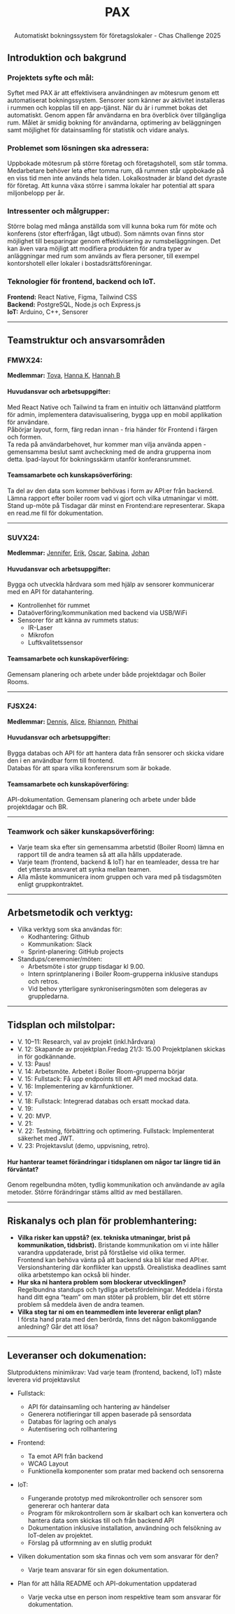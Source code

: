 # <p align = "center"> PAX 
<p align = "center"> Automatiskt bokningssystem för företagslokaler - Chas Challenge 2025  </p> 
      
## Introduktion och bakgrund  
### Projektets syfte och mål:
Syftet med PAX är att effektivisera användningen av mötesrum genom ett automatiserat bokningssystem. Sensorer som känner av aktivitet installeras i rummen och kopplas till en app-tjänst. När du är i rummet bokas det automatiskt. Genom appen får användarna en bra överblick över tillgängliga rum. Målet är smidig bokning för användarna, optimering av beläggningen samt möjlighet för datainsamling för statistik och vidare analys. 

### Problemet som lösningen ska adressera:
Uppbokade mötesrum på större företag och företagshotell, som står tomma. Medarbetare behöver leta efter tomma rum, då rummen står uppbokade på en viss tid men inte används hela tiden. Lokalkostnader är bland det dyraste för företag. Att kunna växa större i samma lokaler har potential att spara miljonbelopp per år. 

### Intressenter och målgrupper:  
Större bolag med många anställda som vill kunna boka rum för möte och konferens (stor efterfrågan, lågt utbud). Som nämnts ovan finns stor möjlighet till besparingar genom effektivisering av rumsbeläggningen. Det kan även vara möjligt att modifiera produkten för andra typer av anläggningar med rum som används av flera personer, till exempel kontorshotell eller lokaler i bostadsrättsföreningar.



### Teknologier för frontend, backend och IoT.  
**Frontend:** React Native, Figma, Tailwind CSS  
**Backend:** PostgreSQL, Node.js och Express.js   
**IoT:** Arduino, C++, Sensorer 
___

## Teamstruktur och ansvarsområden  
### FMWX24:      
**Medlemmar:** [Tova](https://github.com/tovaalicia), [Hanna K](https://github.com/HannaKindholm), [Hannah B](https://github.com/HannahVrou)            
#### Huvudansvar och arbetsuppgifter:  
Med React Native och Tailwind ta fram en intuitiv och lättanvänd plattform för admin, implementera datavisualisering, bygga upp en mobil applikation för användare.   
Påbörjar layout, form, färg redan innan - fria händer för Frontend i färgen och formen.   
Ta reda på användarbehovet, hur kommer man vilja använda appen - gemensamma beslut samt avcheckning med de andra grupperna inom detta.
Ipad-layout för bokningsskärm utanför konferansrummet.

#### Teamsamarbete och kunskapsöverföring:  
Ta del av den data som kommer behövas i form av API:er från backend. Lämna rapport efter boiler room vad vi gjort och vilka utmaningar vi mött. Stand up-möte på Tisdagar där minst en Frontend:are representerar. Skapa en read.me fil för dokumentation. 
___
### SUVX24:      
**Medlemmar:** [Jennifer](https://github.com/simbachu), [Erik](https://github.com/erikdsp), [Oscar](https://github.com/NewNamesAreHard), [Sabina](https://github.com/binasime), [Johan](https://github.com/bubba-94)            
#### Huvudansvar och arbetsuppgifter:  
Bygga och utveckla hårdvara som med hjälp av sensorer kommunicerar med en API för datahantering.  
- Kontrollenhet för rummet
- Dataöverföring/kommunikation med backend via USB/WiFi
- Sensorer för att känna av rummets status:
  - IR-Laser
  - Mikrofon
  - Luftkvalitetssensor
#### Teamsamarbete och kunskapöverföring:  
Gemensam planering och arbete under både projektdagar och Boiler Rooms.  
___   

### FJSX24:      
**Medlemmar:** [Dennis](https://github.com/TheUnseenBug), [Alice](https://github.com/alicegmn), [Rhiannon](https://github.com/Rhibro), [Phithai]()       
#### Huvudansvar och arbetsuppgifter:   
Bygga databas och API för att hantera data från sensorer och skicka vidare den i en användbar form till frontend.  
Databas för att spara vilka konferensrum som är bokade.

#### **Teamsamarbete och kunskapöverföring:**
API-dokumentation. Gemensam planering och arbete under både projektdagar och BR.  

___

### Teamwork och säker kunskapsöverföring:  
- Varje team ska efter sin gemensamma arbetstid (Boiler Room) lämna en rapport till de andra teamen så att alla hålls uppdaterade.
- Varje team (frontend, backend & IoT) har en teamleader, dessa tre har det yttersta ansvaret att synka mellan teamen.  
- Alla måste kommunicera inom gruppen och vara med på tisdagsmöten enligt gruppkontraktet.
___  

## Arbetsmetodik och verktyg:  
- Vilka verktyg som ska användas för:
  - Kodhantering: Github
  - Kommunikation: Slack
  - Sprint-planering: GitHub projects
- Standups/ceremonier/möten:
  - Arbetsmöte i stor grupp tisdagar kl 9.00.
  - Intern sprintplanering i Boiler Room-grupperna inklusive standups och retros.   
  - Vid behov ytterligare synkroniseringsmöten som delegeras av gruppledarna.
  

___  

## Tidsplan och milstolpar:  
- V. 10–11: Research, val av projekt (inkl.hårdvara)
- V. 12: Skapande av projektplan.Fredag 21/3: 15.00 Projektplanen skickas in för godkännande.
- V. 13: Paus!
- V. 14: Arbetsmöte. Arbetet i Boiler Room-grupperna börjar
- V. 15: Fullstack: Få upp endpoints till ett API med mockad data.
- V. 16: Implementering av kärnfunktioner.
- V. 17: 
- V. 18: Fullstack: Integrerad databas och ersatt mockad data.
- V. 19:
- V. 20: MVP.
- V. 21:
- V. 22: Testning, förbättring och optimering. Fullstack: Implementerat säkerhet med JWT.
- V. 23: Projektavslut (demo, uppvisning, retro).

#### Hur hanterar teamet förändringar i tidsplanen om någor tar längre tid än förväntat?
Genom regelbundna möten, tydlig kommunikation och användande av agila metoder. Större förändringar stäms alltid av med beställaren.
______

## Riskanalys och plan för problemhantering: 
- **Vilka risker kan uppstå? (ex. tekniska utmaningar, brist på kommunikation, tidsbrist).**
  Bristande kommunikation om vi inte håller varandra uppdaterade, brist på förståelse vid olika termer.   
  Frontend kan behöva vänta på att backend ska bli klar med API:er.   
  Versionshantering där konflikter kan uppstå. Orealistiska deadlines samt olika arbetstempo kan också bli hinder.
- **Hur ska ni hantera problem som blockerar utvecklingen?**  
  Regelbundna standups och tydliga arbetsfördelningar. 
  Meddela i första hand ditt egna “team” om man stöter på problem, blir det ett större problem så meddela även de andra teamen.  
- **Vilka steg tar ni om en teammedlem inte levererar enligt plan?**  
  I första hand prata med den berörda, finns det någon bakomliggande anledning? Går det att lösa? 
____

## Leveranser och dokumenation:  
Slutproduktens minimikrav: Vad varje team (frontend, backend, IoT) måste leverera vid projektavslut
  - Fullstack:
    - API för datainsamling och hantering av händelser
    - Generera notifieringar till appen baserade på sensordata
    - Databas för lagring och analys
    - Autentisering och rollhantering 
  - Frontend:
    - Ta emot API från backend
    - WCAG Layout
    - Funktionella komponenter som pratar med backend och sensorerna
  - IoT:
    - Fungerande prototyp med mikrokontroller och sensorer som genererar och hanterar data
    - Program för mikrokontrollern som är skalbart och kan konvertera och hantera data som skickas till och från backend API
    - Dokumentation inklusive installation, användning och felsökning av IoT-delen av projektet.
    - Förslag på utformning av en slutlig produkt
    
- Vilken dokumentation som ska finnas och vem som ansvarar för den?
  - Varje team ansvarar för sin egen dokumentation.

- Plan för att hålla README och API-dokumentation uppdaterad
  - Varje vecka utse en person inom respektive team som ansvarar för dokumentation.


